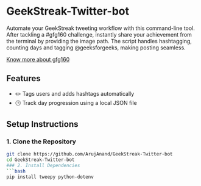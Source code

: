 # GeekStreak-Twitter-bot
Automate your GeekStreak tweeting workflow with this command-line tool. After tackling a #gfg160 challenge, instantly share your achievement from the terminal by providing the image path. The script handles hashtagging, counting days and tagging @geeksforgeeks, making posting seamless.

[Know more about gfg160](https://x.com/geeksforgeeks/status/1857321074993549547)
## Features
- ✏️ Tags users and adds hashtags automatically
- 🕒 Track day progression using a local JSON file

## Setup Instructions
### 1. Clone the Repository
```bash
git clone https://github.com/ArujAnand/GeekStreak-Twitter-bot
cd GeekStreak-Twitter-bot
### 2. Install Dependencies
```bash
pip install tweepy python-dotenv
